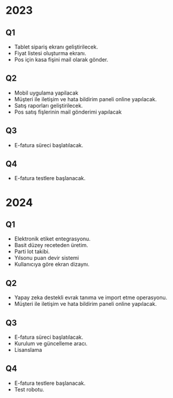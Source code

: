 # 2023 
## Q1
- Tablet sipariş ekranı geliştirilecek.
- Fiyat listesi oluşturma ekranı.
- Pos için kasa fişini mail olarak gönder.
## Q2
- Mobil uygulama yapilacak
- Müşteri ile iletişim ve hata bildirim paneli online yapılacak.
- Satış raporları geliştirilecek.
- Pos satış fişlerinin mail gönderimi yapılacak
## Q3
- E-fatura süreci başlatılacak.
## Q4
- E-fatura testlere başlanacak.

# 2024 
## Q1
- Elektronik etiket entegrasyonu.
- Basit düzey receteden üretim.
- Parti lot takibi.
- Yılsonu puan devir sistemi
- Kullanıcıya göre ekran dizaynı. 
## Q2
- Yapay zeka destekli evrak tanıma ve import etme operasyonu.
- Müşteri ile iletişim ve hata bildirim paneli online yapılacak.
## Q3
- E-fatura süreci başlatılacak.
- Kurulum ve güncelleme aracı.
- Lisanslama
## Q4
- E-fatura testlere başlanacak.
- Test robotu.